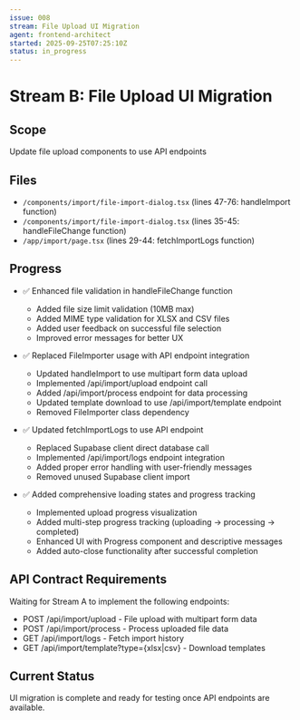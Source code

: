 ```yaml
---
issue: 008
stream: File Upload UI Migration
agent: frontend-architect
started: 2025-09-25T07:25:10Z
status: in_progress
---
```


# Stream B: File Upload UI Migration

## Scope
Update file upload components to use API endpoints

## Files
- `/components/import/file-import-dialog.tsx` (lines 47-76: handleImport function)
- `/components/import/file-import-dialog.tsx` (lines 35-45: handleFileChange function)
- `/app/import/page.tsx` (lines 29-44: fetchImportLogs function)

## Progress
- ✅ Enhanced file validation in handleFileChange function
  - Added file size limit validation (10MB max)
  - Added MIME type validation for XLSX and CSV files
  - Added user feedback on successful file selection
  - Improved error messages for better UX

- ✅ Replaced FileImporter usage with API endpoint integration
  - Updated handleImport to use multipart form data upload
  - Implemented /api/import/upload endpoint call
  - Added /api/import/process endpoint for data processing
  - Updated template download to use /api/import/template endpoint
  - Removed FileImporter class dependency

- ✅ Updated fetchImportLogs to use API endpoint
  - Replaced Supabase client direct database call
  - Implemented /api/import/logs endpoint integration
  - Added proper error handling with user-friendly messages
  - Removed unused Supabase client import

- ✅ Added comprehensive loading states and progress tracking
  - Implemented upload progress visualization
  - Added multi-step progress tracking (uploading → processing → completed)
  - Enhanced UI with Progress component and descriptive messages
  - Added auto-close functionality after successful completion

## API Contract Requirements
Waiting for Stream A to implement the following endpoints:
- POST /api/import/upload - File upload with multipart form data
- POST /api/import/process - Process uploaded file data
- GET /api/import/logs - Fetch import history
- GET /api/import/template?type={xlsx|csv} - Download templates

## Current Status
UI migration is complete and ready for testing once API endpoints are available.